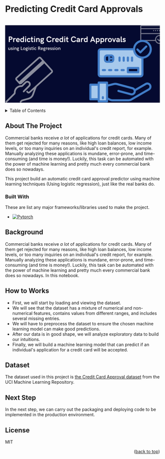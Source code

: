 # Predicting Credit Card Approvals

<br />
<div align="center">
  <a href="">
    <img src="static/Predicting Credit Card Approvals.png">
  </a>
</div>

<p></p>

<!-- TABLE OF CONTENTS -->
<details>
  <p>
  <summary>Table of Contents</summary>
  <ol>
    <li>
      <a href="#about-the-project">About The Project</a>
      <ul>
        <li><a href="#built-with">Built With</a></li>
      </ul>
    </li>
    <li><a href="#background">Background</a></li>
    <li><a href="#how-to-works">How to Works</a></li>
    <li><a href="#dataset">Dataset</a></li>
    <li><a href="#next-step">Next Step</a></li>
    <li><a href="#license">License</a></li>
  </ol>
  </p>
</details>


<p></p>

<!-- ABOUT THE PROJECT -->
## About The Project

Commercial banks receive <em>a lot</em> of applications for credit cards. Many of them get rejected for many reasons, like high loan balances, low income levels, or too many inquiries on an individual's credit report, for example. Manually analyzing these applications is mundane, error-prone, and time-consuming (and time is money!). Luckily, this task can be automated with the power of machine learning and pretty much every commercial bank does so nowadays. 

This project build an automatic credit card approval predictor using machine learning techniques (Using logistic regression), just like the real banks do.



### Built With

These are list any major frameworks/libraries used to make the project.

* [![Pytorch][Pytorch]][Pytorch-url]


## Background

Commercial banks receive <em>a lot</em> of applications for credit cards. Many of them get rejected for many reasons, like high loan balances, low income levels, or too many inquiries on an individual's credit report, for example. Manually analyzing these applications is mundane, error-prone, and time-consuming (and time is money!). Luckily, this task can be automated with the power of machine learning and pretty much every commercial bank does so nowadays. In this notebook.

## How to Works
- First, we will start by loading and viewing the dataset.
- We will see that the dataset has a mixture of numerical and non-numerical features, contains values from different ranges, and includes several missing entries.
- We will have to preprocess the dataset to ensure the chosen machine learning model can make good predictions.
- After our data is in good shape, we will analyze exploratory data to build our intuitions.
- Finally, we will build a machine learning model that can predict if an individual's application for a credit card will be accepted.


## Dataset
The dataset used in this project is [the Credit Card Approval dataset](http://archive.ics.uci.edu/ml/datasets/credit+approval) from the UCI Machine Learning Repository.

## Next Step 
In the next step, we can carry out the packaging and deploying code to be implemented in the production environment.

## License
MIT

<p align="right">(<a href="#automed-forecasting">back to top</a>)</p>


<!-- MARKDOWN LINKS & IMAGES -->
<!-- https://www.markdownguide.org/basic-syntax/#reference-style-links -->
[Pytorch]: https://img.shields.io/badge/PyTorch-EE4C2C?style=for-the-badge&logo=pytorch&logoColor=white
[Pytorch-url]: https://pytorch.org/
